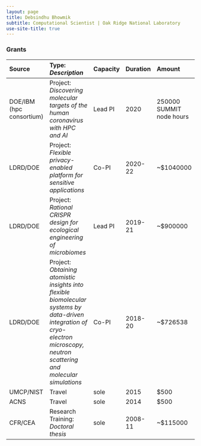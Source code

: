 ```yaml
---
layout: page
title: Debsindhu Bhowmik
subtitle: Computational Scientist | Oak Ridge National Laboratory  
use-site-title: true
---
```


### **Grants**    

| Source | Type: _Description_ | Capacity | Duration | Amount |   
| :------- | :--- | :--- | :--- | :--- |
| DOE/IBM (hpc consortium) | Project: _Discovering molecular targets of the human coronavirus with HPC and AI_ | Lead PI | 2020 | 250000 SUMMIT node hours |
| LDRD/DOE | Project: _Flexible privacy-enabled platform for sensitive applications_ | Co-PI | 2020-22 | ~$1040000 |
| LDRD/DOE | Project: _Rational CRISPR design for ecological engineering of microbiomes_ | Lead PI | 2019-21 | ~$900000 |
| LDRD/DOE | Project: _Obtaining atomistic insights into flexible biomolecular systems by data-driven integration of cryo-electron microscopy, neutron scattering and molecular simulations_ | Co-PI | 2018-20 | ~$726538 |
| UMCP/NIST | Travel | sole | 2015 | $500 |
| ACNS | Travel | sole | 2014 | $500 |
| CFR/CEA | Research Training: _Doctoral thesis_ | sole | 2008-11 | ~$115000 |

